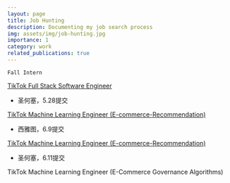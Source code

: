 ```yaml
---
layout: page
title: Job Hunting
description: Documenting my job search process
img: assets/img/job-hunting.jpg
importance: 1
category: work
related_publications: true
---
```

`Fall Intern`

[TikTok Full Stack Software Engineer](https://lifeattiktok.com/referral/tiktok/campus/position/7507388155302185223/detail?token=MzsxNzE0NDUzMjg4NTMwOzczMTExNTg0NzkzNTAxMzgzNzc7MDsy)

- 圣何塞，5.28提交

[TikTok Machine Learning Engineer (E-commerce-Recommendation)](https://lifeattiktok.com/referral/tiktok/campus/position/7397461556852508966/detail?token=MzsxNzE0NDUzMjg4NTMwOzczMTExNTg0NzkzNTAxMzgzNzc7MDsy)

- 西雅图，6.9提交

[TikTok Machine Learning Engineer (E-commerce-Recommendation)](https://lifeattiktok.com/referral/tiktok/campus/position/7397462166708930867/detail?token=MzsxNzE0NDUzMjg4NTMwOzczMTExNTg0NzkzNTAxMzgzNzc7MDsy)

- 圣何塞，6.11提交



TikTok Machine Learning Engineer (E-Commerce Governance Algorithms)

